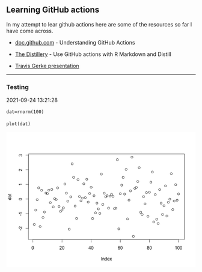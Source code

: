 Learning GitHub actions
-----------------------

In my attempt to lear github actions here are some of the resources so
far I have come across.

-   [doc.github.com](https://docs.github.com/en/actions/learn-github-actions/understanding-github-actions#viewing-the-jobs-activity) -
    Understanding GitHub Actions

-   [The
    Distillery](https://distillery.rbind.io/posts/2021-03-18-use-github-actions-with-r-markdown-and-distill/) -
    Use GitHub actions with R Markdown and Distill

-   [Travis Gerke
    presentation](https://tgerke.github.io/github-actions-with-r/#1)

------------------------------------------------------------------------

### Testing

2021-09-24 13:21:28

    dat=rnorm(100)

    plot(dat)

![](README_files/figure-markdown_strict/unnamed-chunk-1-1.png)
